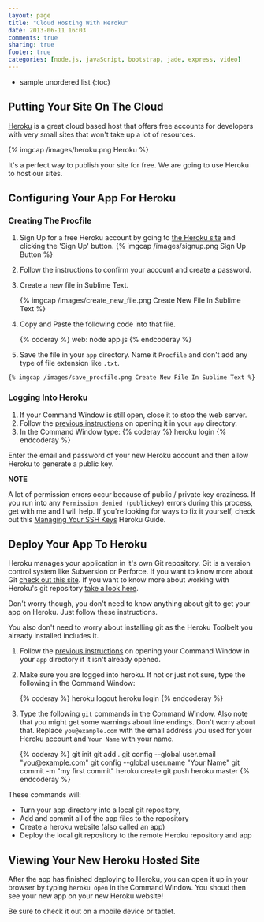```yaml
---
layout: page
title: "Cloud Hosting With Heroku"
date: 2013-06-11 16:03
comments: true
sharing: true
footer: true
categories: [node.js, javaScript, bootstrap, jade, express, video]
---
```


* sample unordered list
{:toc}

## Putting Your Site On The Cloud

[Heroku](https://www.heroku.com/) is a great cloud based host that offers free accounts for developers
with very small sites that won't take up a lot of resources.

{% imgcap /images/heroku.png Heroku %}

It's a perfect way to publish your site for free.  We are going to use Heroku to
host our sites.

## Configuring Your App For Heroku

### Creating The Procfile

 1. Sign Up for a free Heroku account by going to [the Heroku site](https://www.heroku.com/)
  and clicking the  'Sign Up' button. {% imgcap /images/signup.png Sign Up Button %}
 2. Follow the instructions to confirm your account and create a password.
 3. Create a new file in Sublime Text.

    {% imgcap /images/create_new_file.png Create New File In Sublime Text %}

 4. Copy and Paste the following code into that file.

    {% coderay %}
    web: node app.js
    {% endcoderay %}

 5.  Save the file in your `app` directory.  Name it `Procfile` and don't add any type of file
 extension like `.txt`.

    {% imgcap /images/save_procfile.png Create New File In Sublime Text %}

### Logging Into Heroku

 1. If your Command Window is still open, close it to stop the web server.
 2. Follow the [previous instructions](http://html5devgal.com/getting-started/#running-some-commands-in-the-command-window)
 on opening it in your `app` directory.
 3. In the Command Window type:
    {% coderay %}
    heroku login
    {% endcoderay %}

 Enter the email and password of your new Heroku account and then allow Heroku to
 generate a public key.

 **NOTE**

 A lot of permission errors occur because of public / private key craziness.
 If you run into any `Permission denied (publickey)` errors during this process,
 get with me and I will help.  If you're looking for ways to fix it yourself,
 check out this [Managing Your SSH Keys](https://devcenter.heroku.com/articles/keys)
 Heroku Guide.

## Deploy Your App To Heroku

Heroku manages your application in it's own Git repository.  Git is a version control system
like Subversion or Perforce.  If you want to know more about Git
[check out this site](http://git-scm.com/). If you want to know more about working with
Heroku's git repository [take a look here](https://devcenter.heroku.com/articles/git#tracking-your-app-in-git).

Don't worry though, you don't need to know anything about git to get your app on Heroku.
Just follow these instructions.

You also don't need to worry about installing git as the Heroku Toolbelt you already installed
includes it.

 1. Follow the [previous instructions](http://html5devgal.com/getting-started/#running-some-commands-in-the-command-window)
 on opening your Command Window in your `app` directory if it isn't already opened.
 2. Make sure you are logged into heroku.  If not or just not sure, type the following in the Command Window:

    {% coderay %}
      heroku logout
      heroku login
    {% endcoderay %}

 3. Type the following `git` commands in the Command Window.
 Also note that you might get some warnings about line endings.  Don't worry about that.
 Replace `you@example.com` with the email address you used for your Heroku account and `Your Name` with your name.

    {% coderay %}
      git init
      git add .
      git config --global user.email "you@example.com"
      git config --global user.name "Your Name"
      git commit -m "my first commit"
      heroku create
      git push heroku master
    {% endcoderay %}

These commands will:

 * Turn your app directory into a local git repository,
 * Add and commit all of the app files to the repository
 * Create a heroku website (also called an app)
 * Deploy the local git repository to the remote Heroku repository and app

## Viewing Your New Heroku Hosted Site

After the app has finished deploying to Heroku, you can open it up
in your browser by typing `heroku open` in the Command Window.
You shoud then see your new app on your new Heroku website!

Be sure to check it out on a mobile device or tablet.